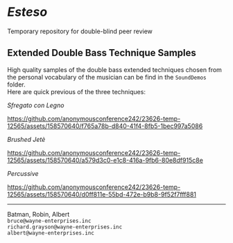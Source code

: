 ﻿# *Esteso*
Temporary repository for double-blind peer review

## Extended Double Bass Technique Samples

High quality samples of the double bass extended techniques chosen from the personal vocabulary of the musician can be find in the `SoundDemos` folder.  
Here are quick previous of the three techniques:

*Sfregato con Legno*


https://github.com/anonymousconference242/23626-temp-12565/assets/158570640/f765a78b-d840-41f4-8fb5-1bec997a5086



*Brushed Jetè*


https://github.com/anonymousconference242/23626-temp-12565/assets/158570640/a579d3c0-e1c8-416a-9fb6-80e8df915c8e



*Percussive*


https://github.com/anonymousconference242/23626-temp-12565/assets/158570640/d0ff811e-55bd-472e-b9b8-9f52f7fff881


---
Batman, Robin, Albert  
`bruce@wayne-enterprises.inc`  
`richard.grayson@wayne-enterprises.inc`  
`albert@wayne-enterprises.inc`  
